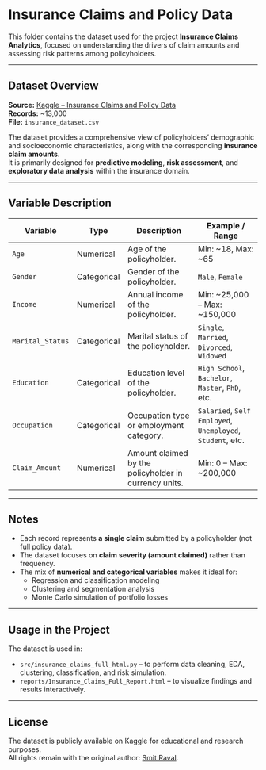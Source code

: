 # Insurance Claims and Policy Data

This folder contains the dataset used for the project **Insurance Claims Analytics**, focused on understanding the drivers of claim amounts and assessing risk patterns among policyholders.

---

## Dataset Overview

**Source:** [Kaggle – Insurance Claims and Policy Data](https://www.kaggle.com/datasets/ravalsmit/insurance-claims-and-policy-data)  
**Records:** ~13,000  
**File:** `insurance_dataset.csv`

The dataset provides a comprehensive view of policyholders’ demographic and socioeconomic characteristics, along with the corresponding **insurance claim amounts**.  
It is primarily designed for **predictive modeling**, **risk assessment**, and **exploratory data analysis** within the insurance domain.

---

## Variable Description

| Variable | Type | Description | Example / Range |
|-----------|-------|--------------|----------------|
| `Age` | Numerical | Age of the policyholder. | Min: ~18, Max: ~65 |
| `Gender` | Categorical | Gender of the policyholder. | `Male`, `Female` |
| `Income` | Numerical | Annual income of the policyholder. | Min: ~25,000 – Max: ~150,000 |
| `Marital_Status` | Categorical | Marital status of the policyholder. | `Single`, `Married`, `Divorced`, `Widowed` |
| `Education` | Categorical | Education level of the policyholder. | `High School`, `Bachelor`, `Master`, `PhD`, etc. |
| `Occupation` | Categorical | Occupation type or employment category. | `Salaried`, `Self Employed`, `Unemployed`, `Student`, etc. |
| `Claim_Amount` | Numerical | Amount claimed by the policyholder in currency units. | Min: 0 – Max: ~200,000 |

---

## Notes

- Each record represents **a single claim** submitted by a policyholder (not full policy data).  
- The dataset focuses on **claim severity (amount claimed)** rather than frequency.  
- The mix of **numerical and categorical variables** makes it ideal for:
  - Regression and classification modeling  
  - Clustering and segmentation analysis  
  - Monte Carlo simulation of portfolio losses  

---

## Usage in the Project

The dataset is used in:
- `src/insurance_claims_full_html.py` – to perform data cleaning, EDA, clustering, classification, and risk simulation.  
- `reports/Insurance_Claims_Full_Report.html` – to visualize findings and results interactively.

---

## License

The dataset is publicly available on Kaggle for educational and research purposes.  
All rights remain with the original author: [Smit Raval](https://www.kaggle.com/ravalsmit).

